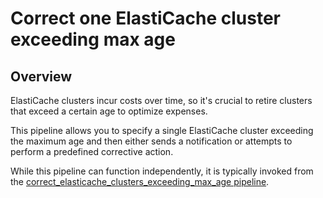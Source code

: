 # Correct one ElastiCache cluster exceeding max age

## Overview

ElastiCache clusters incur costs over time, so it's crucial to retire clusters that exceed a certain age to optimize expenses.

This pipeline allows you to specify a single ElastiCache cluster exceeding the maximum age and then either sends a notification or attempts to perform a predefined corrective action.

While this pipeline can function independently, it is typically invoked from the [correct_elasticache_clusters_exceeding_max_age pipeline](https://hub.flowpipe.io/mods/turbot/aws-thrifty/pipelines/aws_thrifty.pipeline.correct_elasticache_clusters_exceeding_max_age).
